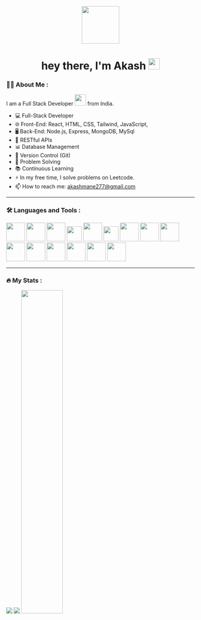 <div id="header" align="center">
  <img src="https://media.giphy.com/media/M9gbBd9nbDrOTu1Mqx/giphy.gif" width="100"/>
  
  <!-- <div id="badges">
    <a href="your-linkedin-URL">
      <img src="https://img.shields.io/badge/LinkedIn-blue?style=for-the-badge&logo=linkedin&logoColor=white" alt="LinkedIn Badge"/>
    </a>
    <a href="your-twitter-URL">
      <img src="https://img.shields.io/badge/Twitter-blue?style=for-the-badge&logo=twitter&logoColor=white" alt="Twitter Badge"/>
    </a>
  </div> 
  
  <img src="https://komarev.com/ghpvc/?username=your-github-username&style=flat-square&color=blue" alt=""/> -->
  
  <h1>
    hey there, I'm Akash
    <img src="https://media.giphy.com/media/hvRJCLFzcasrR4ia7z/giphy.gif" width="30px"/>
  </h1>
  
</div>

<!-- <div align="center">
  <img src="https://media.giphy.com/media/dWesBcTLavkZuG35MI/giphy.gif" width="600" height="300"/>
</div> -->
  
### :woman_technologist: About Me :

I am a Full Stack Developer <img src="https://media.giphy.com/media/WUlplcMpOCEmTGBtBW/giphy.gif" width="30"> from India.

-  💻 Full-Stack Developer
- 🌐 Front-End: React, HTML, CSS, Tailwind, JavaScript, 
- 🖥️ Back-End: Node.js, Express, MongoDB, MySql
- 🔧 RESTful APIs
- 📊 Database Management
- 🧰 Version Control (Git)
- 🚀 Problem Solving
- 📚 Continuous Learning
- :zap: In my free time, I solve problems on Leetcode.
- :mailbox: How to reach me: akashmane277@gmail.com

---

### :hammer_and_wrench: Languages and Tools :

<div margin-top="100px">
  <img width="50px" src="https://user-images.githubusercontent.com/25181517/192158954-f88b5814-d510-4564-b285-dff7d6400dad.png" />
  <img width="50px" src="https://user-images.githubusercontent.com/25181517/183898674-75a4a1b1-f960-4ea9-abcb-637170a00a75.png" />
  <img width="50px" src="https://user-images.githubusercontent.com/25181517/202896760-337261ed-ee92-4979-84c4-d4b829c7355d.png" />
  <img width="40px" src="https://user-images.githubusercontent.com/25181517/117447155-6a868a00-af3d-11eb-9cfe-245df15c9f3f.png" />  
  <img width="50px" src="https://user-images.githubusercontent.com/25181517/183897015-94a058a6-b86e-4e42-a37f-bf92061753e5.png" />
  <img width="40px" src="https://user-images.githubusercontent.com/25181517/183890598-19a0ac2d-e88a-4005-a8df-1ee36782fde1.png" />
  <img width="50px" src="https://user-images.githubusercontent.com/25181517/183568594-85e280a7-0d7e-4d1a-9028-c8c2209e073c.png" />
  
  <img width="50px" src="https://user-images.githubusercontent.com/25181517/183859966-a3462d8d-1bc7-4880-b353-e2cbed900ed6.png" />
  <img width="50px" src="https://user-images.githubusercontent.com/25181517/187896150-cc1dcb12-d490-445c-8e4d-1275cd2388d6.png" />
  <img width="50px" src="https://user-images.githubusercontent.com/25181517/117201156-9a724800-adec-11eb-9a9d-3cd0f67da4bc.png" />
  <img width="50px" src="https://user-images.githubusercontent.com/25181517/192106073-90fffafe-3562-4ff9-a37e-c77a2da0ff58.png" />
  <img width="50px" src="https://user-images.githubusercontent.com/25181517/183896128-ec99105a-ec1a-4d85-b08b-1aa1620b2046.png" />
  <img width="50px" src="https://user-images.githubusercontent.com/25181517/182884177-d48a8579-2cd0-447a-b9a6-ffc7cb02560e.png" />
  <img width="50px" src="https://user-images.githubusercontent.com/25181517/192109061-e138ca71-337c-4019-8d42-4792fdaa7128.png" />
  <img width="50px" src="https://user-images.githubusercontent.com/25181517/192108372-f71d70ac-7ae6-4c0d-8395-51d8870c2ef0.png" />
</div>

---

### :fire: My Stats :

<img  src="https://github-readme-streak-stats.herokuapp.com/?user=akashmane17&theme=dark" />

<img src="https://github-readme-stats.vercel.app/api?username=akashmane17&show_icons=true&theme=transparent" />

<img width="47%" src="https://github-readme-stats.vercel.app/api/top-langs/?username=akashmane17&layout=compact&theme=dark" />

